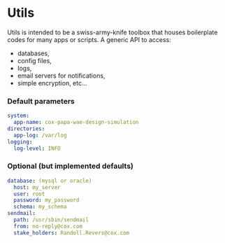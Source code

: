 # Utils

Utils is intended to be a swiss-army-knife toolbox that houses boilerplate codes for many apps or scripts. A generic API to access:
* databases,
* config files,
* logs,
* email servers for notifications,
* simple encryption, etc...


### Default parameters
```yaml
system:
  app-name: cox-papa-wae-design-simulation
directories:
  app-log: /var/log
logging:
  log-level: INFO
```

### Optional (but implemented defaults)
```yaml
database: (mysql or oracle)
  host: my_server
  user: root
  password: my_password
  schema: my_schema
sendmail:
  path: /usr/sbin/sendmail
  from: no-reply@cox.com
  stake_holders: Randoll.Revers@cox.com
```
